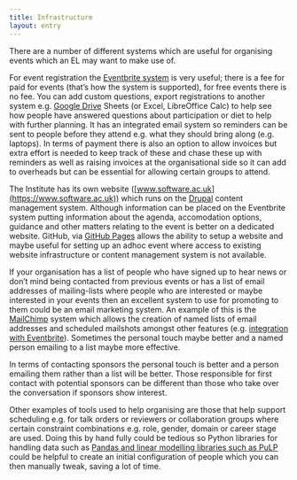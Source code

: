 ```yaml
---
title: Infrastructure
layout: entry
---
```

There are a number of different systems which are useful for organising events which an EL may want to make use of.

For event registration the [Eventbrite system](https://www.eventbrite.com/) is very useful; there is a fee for paid for events (that’s how the system is supported), for free events there is no fee. You can add custom questions, export registrations to another system e.g. [Google Drive](https://drive.google.com/drive/my-drive) Sheets (or Excel, LibreOffice Calc) to help see how people have answered questions about participation or diet to help with further planning. It has an integrated email system so reminders can be sent to people before they attend e.g. what they should bring along (e.g. laptops). In terms of payment there is also an option to allow invoices but extra effort is needed to keep track of these and chase these up with reminders as well as raising invoices at the organisational side so it can add to overheads but can be essential for allowing certain groups to attend.

The Institute has its own website ([www.software.ac.uk](https://www.software.ac.uk)) which runs on the [Drupal](https://www.drupal.org/) content management system. Although information can be placed on the Eventbrite system putting information about the agenda, accomodation options, guidance and other matters relating to the event is better on a dedicated website. GitHub, via [GitHub Pages](https://pages.github.com/) allows the ability to setup a website and maybe useful for setting up an adhoc event where access to existing website infrastructure or content management system is not available.

If your organisation has a list of people who have signed up to hear news or don’t mind being contacted from previous events or has a list of email addresses of mailing-lists  where people who are interested or maybe interested in your events then an excellent system to use for promoting to them could be an email marketing system. An example of this is the [MailChimp](https://mailchimp.com/) system which allows the creation of named lists of email addresses and scheduled mailshots amongst other features (e.g. [integration with Eventbrite](https://docs.google.com/document/d/1jF478TeevvO9BMRIIKTQYEmzIaec10dLuypTtNAxq4U/edit#)). Sometimes the personal touch maybe better and a named person emailing to a list maybe more effective. 

In terms of contacting sponsors the personal touch is better and a person emailing them rather than a list will be better. Those responsible for first contact with potential sponsors can be different than those who take over the conversation if sponsors show interest.

Other examples of tools used to help organising are those that help support scheduling e.g. for talk orders or reviewers or collaboration groups where certain constraint combinations e.g. role, gender, domain or career stage are used. Doing this by hand fully could be tedious so Python libraries for handling data such as [Pandas and linear modelling libraries such as PuLP](https://www.software.ac.uk/blog/2017-12-18-assigning-fellowship-programme-2018-applications-reviewers) could be helpful to create an initial configuration of people which you can then manually tweak, saving a lot of time.
